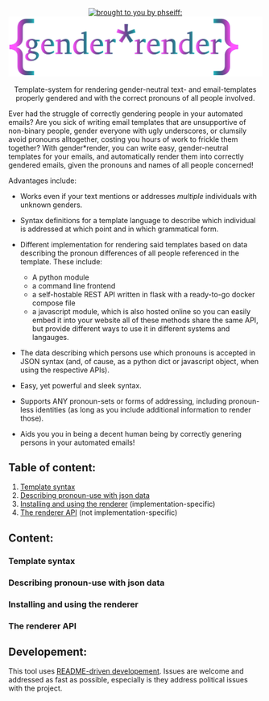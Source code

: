 <p align="center"><a href="https://github.com/phseiff"><img src="https://phseiff.com/images/brought-to-you-by-phseiff.svg" alt="brought to you by phseiff:"></a>
<img src="images/title.svg" alt="{gender*render}"></p>

<p align="center" color="violet">Template-system for rendering gender-neutral text- and email-templates properly gendered and with the correct pronouns of all people involved.</p>

Ever had the struggle of correctly gendering people in your automated emails? Are you sick of writing email templates that are unsupportive of non-binary people, gender everyone with ugly underscores, or clumsily avoid pronouns alltogether, costing you hours of work to frickle them together? With gender\*render, you can write easy, gender-neutral templates for your emails, and automatically render them into correctly gendered emails, given the pronouns and names of all people concerned!

Advantages include:

* Works even if your text mentions or addresses *multiple* individuals with unknown genders.

* Syntax definitions for a template language to describe which individual is addressed at which point and in which grammatical form.

* Different implementation for rendering said templates based on data describing the pronoun differences of all people referenced in the template. These include:

  * A python module
  * a command line frontend
  * a self-hostable REST API written in flask with a ready-to-go docker compose file
  * a javascript module, which is also hosted online so you can easily embed it into your website
all of these methods share the same API, but provide different ways to use it in different systems and langauges.

* The data describing which persons use which pronouns is accepted in JSON syntax (and, of cause, as a python dict or javascript object, when using the respective APIs).

* Easy, yet powerful and sleek syntax.

* Supports ANY pronoun-sets or forms of addressing, including pronoun-less identities (as long as you include additional information to render those).

* Aids you you in being a decent human being by correctly genering persons in your automated emails!

## Table of content:

1. [Template syntax](#template-syntax)
2. [Describing pronoun-use with json data](#describing-pronoun-use-with-json-data)
3. [Installing and using the renderer](#installing-and-using-the-renderer) (implementation-specific)
3. [The renderer API](#the-renderer-api) (not implementation-specific)

## Content:

### Template syntax

### Describing pronoun-use with json data

### Installing and using the renderer

### The renderer API

## Developement:

This tool uses [README-driven developement](https://tom.preston-werner.com/2010/08/23/readme-driven-development.html). Issues are welcome and addressed as fast as possible, especially is they address political issues with the project.

